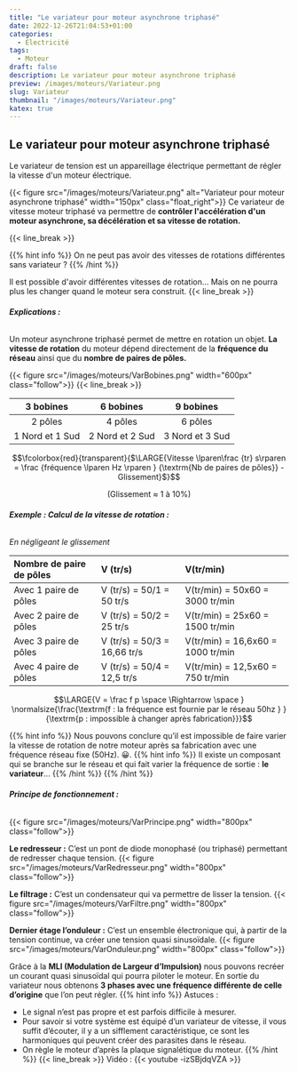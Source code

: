 ```yaml
---
title: "Le variateur pour moteur asynchrone triphasé"
date: 2022-12-26T21:04:53+01:00
categories:
  - Electricité
tags:
  - Moteur
draft: false
description: Le variateur pour moteur asynchrone triphasé
preview: /images/moteurs/Variateur.png
slug: Variateur
thumbnail: "/images/moteurs/Variateur.png"
katex: true
---
```


## Le variateur pour moteur asynchrone triphasé


Le variateur de tension est un appareillage électrique permettant de régler la vitesse d'un moteur électrique. <!--more-->  

{{< figure src="/images/moteurs/Variateur.png" alt="Variateur pour moteur asynchrone triphasé" width="150px" class="float_right">}}
Ce variateur de vitesse moteur triphasé va permettre de **contrôler l'accélération d'un moteur asynchrone, sa décélération et sa vitesse de rotation.**


{{< line_break >}}


{{% hint info %}}
On ne peut pas avoir des vitesses de rotations différentes sans variateur ?
{{% /hint %}}

Il est possible d'avoir différentes vitesses de rotation... Mais on ne pourra plus les changer quand le moteur sera construit.
{{< line_break >}}
###### __Explications :__

Un moteur asynchrone triphasé permet de mettre en rotation un objet.
**La vitesse de rotation** du moteur dépend directement de la **fréquence du réseau** ainsi que du **nombre de paires de pôles.**

{{< figure src="/images/moteurs/VarBobines.png" width="600px" class="follow">}}
{{< line_break >}}
                                   

|3 bobines       |6 bobines        |9 bobines |
|:---:           |:---:            |:---:     | 
|2 pôles         |4 pôles          |6 pôles   |
|1 Nord et 1 Sud |2 Nord et 2 Sud  |3 Nord et 3 Sud|


$$\fcolorbox{red}{transparent}{$\LARGE{Vitesse \lparen\frac {tr} s\rparen = \frac {fréquence \lparen Hz \rparen } {\textrm{Nb de paires de pôles}} - Glissement}$}$$

<div align="center">(Glissement ≈ 1 à 10%)</div>

###### __Exemple : Calcul de la vitesse de rotation :__ 
*En négligeant le glissement*

|Nombre de paire de pôles |V (tr/s)                    |V(tr/min)                         |
|:---                     |:---                        |:---                              |
|Avec 1 paire de pôles    |V (tr/s) = 50/1 = 50 tr/s   |V(tr/min) = 50x60 = 3000 tr/min   |
|Avec 2 paire de pôles    |V (tr/s) = 50/2 = 25 tr/s   |V(tr/min) = 25x60 = 1500 tr/min   |
|Avec 3 paire de pôles    |V (tr/s) = 50/3 = 16,66 tr/s|V(tr/min) = 16,6x60 = 1000 tr/min |
|Avec 4 paire de pôles    |V (tr/s) = 50/4 = 12,5 tr/s |V(tr/min) = 12,5x60 = 750 tr/min  |


$$\LARGE{V = \frac f p \space \Rightarrow \space }  \normalsize{\frac{\textrm{f : la  fréquence  est  fournie  par le réseau 50hz } } {\textrm{p : impossible à changer après fabrication}}}$$

{{% hint info %}}
Nous pouvons conclure qu’il est impossible de faire varier la vitesse de rotation de notre moteur après sa fabrication avec une fréquence réseau fixe (50Hz). &#128512;.
{{% hint info %}}
Il existe un composant qui se branche sur le réseau et qui fait varier la fréquence de sortie : **le variateur**...
{{% /hint %}}
{{% /hint %}}


###### __Principe de fonctionnement :__
{{< figure src="/images/moteurs/VarPrincipe.png" width="800px" class="follow">}}

**Le redresseur :** C’est un pont de diode monophasé (ou triphasé) permettant de redresser chaque tension.
{{< figure src="/images/moteurs/VarRedresseur.png" width="800px" class="follow">}}

**Le filtrage :** C’est un condensateur qui va permettre de lisser la tension.
{{< figure src="/images/moteurs/VarFiltre.png" width="800px" class="follow">}}

**Dernier étage l’onduleur :** C’est un ensemble électronique qui, à partir de la tension continue, va créer une tension quasi sinusoïdale.
{{< figure src="/images/moteurs/VarOnduleur.png" width="800px" class="follow">}}

Grâce à la **MLI (Modulation de Largeur d’Impulsion)** nous pouvons recréer un courant quasi sinusoïdal qui pourra piloter le moteur. En sortie du variateur nous obtenons **3 phases avec une fréquence différente de celle d’origine** que l’on peut régler.
{{% hint info %}}
Astuces :
- Le signal n’est pas propre et est parfois difficile à mesurer.
- Pour savoir si votre système est équipé d’un variateur de vitesse, il vous suffit d’écouter, il y a un sifflement caractéristique, ce sont les harmoniques qui peuvent créer des parasites dans le réseau.
- On règle le moteur d’après la plaque signalétique du moteur.
{{% /hint %}}
{{< line_break >}}
Vidéo :
{{< youtube -izSBjdqVZA >}}

